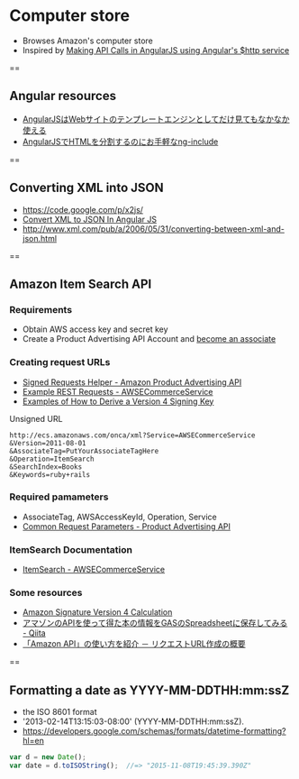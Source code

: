 # Computer store
- Browses Amazon's computer store
- Inspired by 
[Making API Calls in AngularJS using Angular's $http service](http://www.sitepoint.com/api-calls-angularjs-http-service)

==

## Angular resources
- [AngularJSはWebサイトのテンプレートエンジンとしてだけ見てもなかなか使える](http://deerest.co/2015/05/12/angular-template/)
- [AngularJSでHTMLを分割するのにお手軽なng-include](http://angularjsninja.com/blog/2013/11/19/angularjs-nginclude/)

==

## Converting XML into JSON
- https://code.google.com/p/x2js/
- [Convert XML to JSON In Angular JS](https://dzone.com/articles/convert-xml-to-json-in-angular-js)
- http://www.xml.com/pub/a/2006/05/31/converting-between-xml-and-json.html

==

## Amazon Item Search API

### Requirements
- Obtain AWS access key and secret key
- Create a Product Advertising API Account and [become an associate](http://docs.aws.amazon.com/AWSECommerceService/latest/DG/becomingAssociate.html)

### Creating request URLs
- [Signed Requests Helper - Amazon Product Advertising API](http://associates-amazon.s3.amazonaws.com/signed-requests/helper/index.html)
- [Example REST Requests - AWSECommerceService](http://docs.aws.amazon.com/AWSECommerceService/latest/DG/rest-signature.html)
- [Examples of How to Derive a Version 4 Signing Key](http://docs.aws.amazon.com/general/latest/gr/signature-v4-examples.html)

Unsigned URL
```
http://ecs.amazonaws.com/onca/xml?Service=AWSECommerceService
&Version=2011-08-01
&AssociateTag=PutYourAssociateTagHere
&Operation=ItemSearch
&SearchIndex=Books
&Keywords=ruby+rails
```

### Required pamameters
- AssociateTag, AWSAccessKeyId, Operation, Service
- [Common Request Parameters - Product Advertising API](http://docs.aws.amazon.com/AWSECommerceService/latest/DG/CommonRequestParameters.html)

### ItemSearch Documentation
- [ItemSearch - AWSECommerceService](http://docs.aws.amazon.com/AWSECommerceService/latest/DG/ItemSearch.html)

### Some resources
- [Amazon Signature Version 4 Calculation](http://stackoverflow.com/questions/24459018/amazon-signature-version-4-calculation)
- [アマゾンのAPIを使って得た本の情報をGASのSpreadsheetに保存してみる - Qiita](http://qiita.com/yooo_gooo/items/4c94b5914fcf9e8b3910)
- [「Amazon API」の使い方を紹介 － リクエストURL作成の概要](http://www.panzee.biz/archives/6247)

==

## Formatting a date as YYYY-MM-DDTHH:mm:ssZ
- the ISO 8601 format
- '2013-02-14T13:15:03-08:00' (YYYY-MM-DDTHH:mm:ssZ).
- https://developers.google.com/schemas/formats/datetime-formatting?hl=en

```js
var d = new Date();
var date = d.toISOString();  //=> "2015-11-08T19:45:39.390Z"
```

